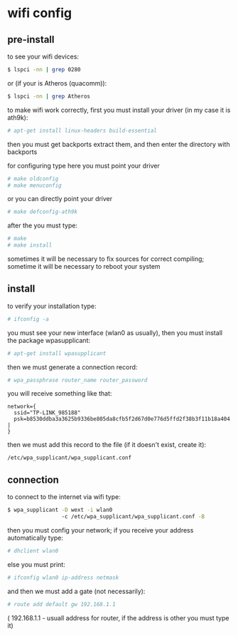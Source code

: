# wifi config

## pre-install
to see your wifi devices:
```sh
$ lspci -nn | grep 0280
```

or (if your is Atheros (quacomm)):
```sh
$ lspci -nn | grep Atheros
```

to make wifi work correctly, first you must install your driver 
(in my case it is ath9k):
```sh
# apt-get install linux-headers build-essential
```

then you must get backports
extract them, and then enter the directory with backports
 
for configuring type
here you must point your driver
```sh
# make oldconfig
# make menuconfig
```

or you can directly point your driver
```sh
# make defconfig-ath9k
```

after the you must type:
```sh
# make
# make install
```

sometimes it will be necessary to fix sources for correct compiling;
sometime it will be necessary to reboot your system


## install
to verify your installation type:
```sh
# ifconfig -a
```

you must see your new interface (wlan0 as usually),
then you must install the package wpasupplicant:
```sh
# apt-get install wpasupplicant
```

then we must generate a connection record:
```sh
# wpa_passphrase router_name router_password
```

you will receive something like that:
```
network={
  ssid="TP-LINK_985188"	
  psk=b8530ddba3a3625b9336be805da8cfb5f2d67d0e776d5ffd2f38b3f11b18a404	|
}
```

then we must add this record to the file (if it doesn't exist, create it):
```
/etc/wpa_supplicant/wpa_supplicant.conf
```


## connection
to connect to the internet via wifi type:
```sh
$ wpa_supplicant -D wext -i wlan0 
                 -c /etc/wpa_supplicant/wpa_supplicant.conf -B
```

then you must config your network;
if you receive your address automatically type:
```sh
# dhclient wlan0
```

else you must print:
```sh
# ifconfig wlan0 ip-address netmask
```

and then we must add a gate (not necessarily):
```sh
# route add default gw 192.168.1.1
```

( 192.168.1.1 - usuall address for router, if the address is other
 you must type it)
